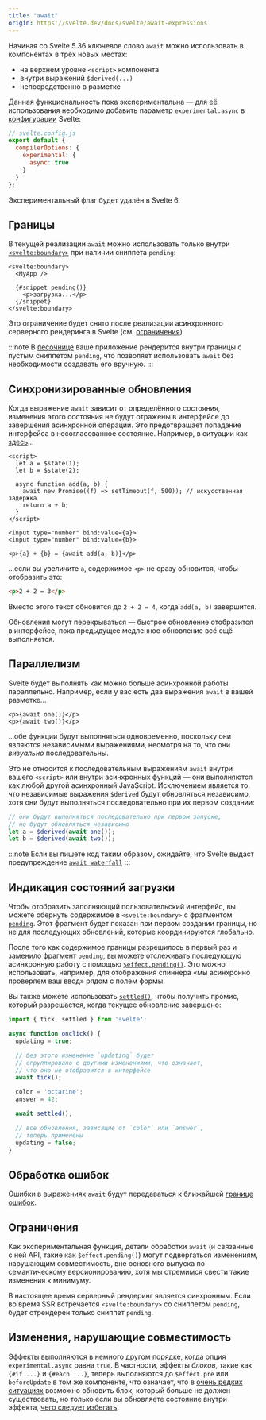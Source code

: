 ```yaml
---
title: "await"
origin: https://svelte.dev/docs/svelte/await-expressions
---
```


Начиная со Svelte 5.36 ключевое слово `await` можно использовать в компонентах в трёх новых местах:

- на верхнем уровне `<script>` компонента
- внутри выражений `$derived(...)`
- непосредственно в разметке

Данная функциональность пока экспериментальна — для её использования необходимо добавить параметр `experimental.async` в [конфигурации](https://svelte.dev/docs/kit/configuration) Svelte:

```js
// svelte.config.js
export default {
  compilerOptions: {
    experimental: {
      async: true
    }
  }
};
```

Экспериментальный флаг будет удалён в Svelte 6.

## Границы

В текущей реализации `await` можно использовать только внутри [`<svelte:boundary>`](/special-elements/svelte-boundary) при наличии сниппета `pending`:

```svelte
<svelte:boundary>
  <MyApp />

  {#snippet pending()}
    <p>загрузка...</p>
  {/snippet}
</svelte:boundary>
```

Это ограничение будет снято после реализации асинхронного серверного рендеринга в Svelte (см. [ограничения](#ограничения)).

:::note
В [песочнице](https://svelte.dev/playground) ваше приложение рендерится внутри границы с пустым сниппетом `pending`, что позволяет использовать `await` без необходимости создавать его вручную.
:::

## Синхронизированные обновления

Когда выражение `await` зависит от определённого состояния, изменения этого состояния не будут отражены в интерфейсе до завершения асинхронной операции. Это предотвращает попадание интерфейса в несогласованное состояние. Например, в ситуации как [здесь](https://svelte.dev/playground/untitled#H4sIAAAAAAAAE42QsWrDQBBEf2VZUkhYRE4gjSwJ0qVMkS6XYk9awcFpJe5Wdoy4fw-ycdykSPt2dpiZFYVGxgrf2PsJTlPwPWTcO-U-xwIH5zli9bminudNtwEsbl-v8_wYj-x1Y5Yi_8W7SZRFI1ZYxy64WVsjRj0rEDTwEJWUs6f8cKP2Tp8vVIxSPEsHwyKdukmA-j6jAmwO63Y1SidyCsIneA_T6CJn2ZBD00Jk_XAjT4tmQwEv-32eH6AsgYK6wXWOPPTs6Xy1CaxLECDYgb3kSUbq8p5aaifzorCt0RiUZbQcDIJ10ldH8gs3K6X2Xzqbro5zu1KCHaw2QQPrtclvwVSXc2sEC1T-Vqw0LJy-ClRy_uSkx2ogHzn9ADZ1CubKAQAA)...

```svelte
<script>
  let a = $state(1);
  let b = $state(2);

  async function add(a, b) {
    await new Promise((f) => setTimeout(f, 500)); // искусственная задержка
    return a + b;
  }
</script>

<input type="number" bind:value={a}>
<input type="number" bind:value={b}>

<p>{a} + {b} = {await add(a, b)}</p>
```

...если вы увеличите `a`, содержимое `<p>` не сразу обновится, чтобы отобразить это:

```html
<p>2 + 2 = 3</p>
```

Вместо этого текст обновится до `2 + 2 = 4`, когда `add(a, b)` завершится.

Обновления могут перекрываться — быстрое обновление отобразится в интерфейсе, пока предыдущее медленное обновление всё ещё выполняется.

## Параллелизм

Svelte будет выполнять как можно больше асинхронной работы параллельно. Например, если у вас есть два выражения `await` в вашей разметке...

```svelte
<p>{await one()}</p>
<p>{await two()}</p>
```

...обе функции будут выполняться одновременно, поскольку они являются независимыми выражениями, несмотря на то, что они _визуально_ последовательны.

Это не относится к последовательным выражениям `await` внутри вашего `<script>` или внутри асинхронных функций — они выполняются как любой другой асинхронный JavaScript. Исключением является то, что независимые выражения `$derived` будут обновляться независимо, хотя они будут выполняться последовательно при их первом создании:

```js
// они будут выполняться последовательно при первом запуске,
// но будут обновляться независимо
let a = $derived(await one());
let b = $derived(await two());
```

:::note
Если вы пишете код таким образом, ожидайте, что Svelte выдаст предупреждение [`await_waterfall`](/reference/runtime-warnings/#await_waterfall)
:::

## Индикация состояний загрузки

Чтобы отобразить заполняющий пользовательский интерфейс, вы можете обернуть содержимое в `<svelte:boundary>` с фрагментом [`pending`](/special-elements/svelte-boundary#pending). Этот фрагмент будет показан при первом создании границы, но не для последующих обновлений, которые координируются глобально.

После того как содержимое границы разрешилось в первый раз и заменило фрагмент `pending`, вы можете отслеживать последующую асинхронную работу с помощью [`$effect.pending()`](/runes/effect/#effectpending). Это можно использовать, например, для отображения спиннера «мы асинхронно проверяем ваш ввод» рядом с полем формы.

Вы также можете использовать [`settled()`](https://svelte.dev/docs/svelte/svelte#settled), чтобы получить промис, который разрешается, когда текущее обновление завершено:

```js
import { tick, settled } from 'svelte';

async function onclick() {
  updating = true;

  // без этого изменение `updating` будет
  // сгруппировано с другими изменениями, что означает,
  // что оно не отобразится в интерфейсе
  await tick();

  color = 'octarine';
  answer = 42;

  await settled();

  // все обновления, зависящие от `color` или `answer`,
  // теперь применены
  updating = false;
}
```

## Обработка ошибок

Ошибки в выражениях `await` будут передаваться к ближайшей [границе ошибок](/special-elements/svelte-boundary).

## Ограничения

Как экспериментальная функция, детали обработки `await` (и связанные с ней API, такие как `$effect.pending()`) могут подвергаться изменениям, нарушающим совместимость, вне основного выпуска по семантическому версионированию, хотя мы стремимся свести такие изменения к минимуму.

В настоящее время серверный рендеринг является синхронным. Если во время SSR встречается `<svelte:boundary>` со сниппетом `pending`, будет отрендерен только сниппет `pending`.

## Изменения, нарушающие совместимость

Эффекты выполняются в немного другом порядке, когда опция `experimental.async` равна `true`. В частности, эффекты _блоков_, такие как `{#if ...}` и `{#each ...}`, теперь выполняются до `$effect.pre` или `beforeUpdate` в том же компоненте, что означает, что в [очень редких ситуациях](https://svelte.dev/playground/untitled?#H4sIAAAAAAAAE22R3VLDIBCFX2WLvUhnTHsf0zre-Q7WmfwtFV2BgU1rJ5N3F0jaOuoVcPbw7VkYhK4_URTiGYkMnIyjDjLsFGO3EvdCKkIvipdB8NlGXxSCPt96snbtj0gctab2-J_eGs2oOWBE6VunLO_2es-EDKZ5x5ZhC0vPNWM2gHXGouNzAex6hHH1cPHil_Lsb95YT9VQX6KUAbS2DrNsBdsdDFHe8_XSYjH1SrhELTe3MLpsemajweiWVPuxHSbKNd-8eQTdE0EBf4OOaSg2hwNhhE_ABB_ulJzjj9FULvIcqgm5vnAqUB7wWFMfhuugQWkcAr8hVD-mq8D12kOep24J_IszToOXdveGDsuNnZwbJUNlXsKnhJdhUcTo42s41YpOSneikDV5HL8BktM6yRcCAAA=) возможно обновить блок, который больше не должен существовать, но только если вы обновляете состояние внутри эффекта, [чего следует избегать](/runes/effect#когда-не-использовать-effect).
